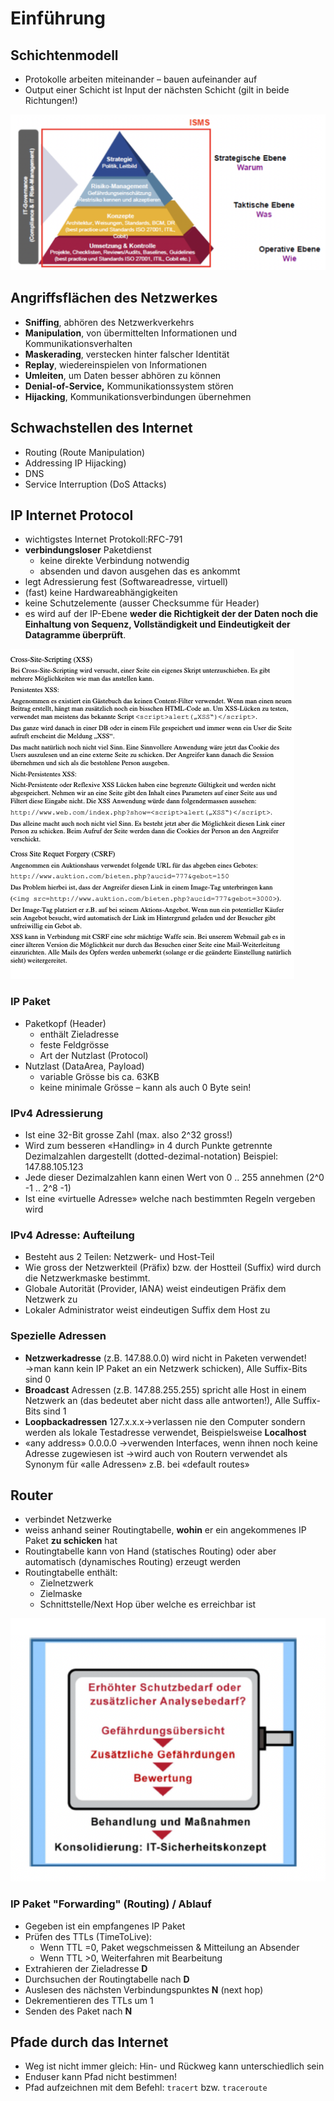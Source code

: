 # Einführung

## Schichtenmodell

* Protokolle arbeiten miteinander – bauen aufeinander auf
* Output einer Schicht ist Input der nächsten Schicht \(gilt in beide Richtungen!\)

![](../../.gitbook/assets/image%20%2821%29.png)



## Angriffsflächen des Netzwerkes

* **Sniffing**, abhören des Netzwerkverkehrs
* **Manipulation**, von übermittelten Informationen und Kommunikationsverhalten
* **Maskerading**, verstecken hinter falscher Identität
* **Replay**, wiedereinspielen von Informationen
* **Umleiten**, um Daten besser abhören zu können
* **Denial-of-Service,** Kommunikationssystem stören
* **Hijacking**, Kommunikationsverbindungen übernehmen

## Schwachstellen des Internet

* Routing \(Route Manipulation\)
* Addressing IP Hijacking\)
* DNS
* Service Interruption \(DoS Attacks\)



## IP Internet Protocol

* wichtigstes Internet Protokoll:RFC-791
* **verbindungsloser** Paketdienst
  * keine direkte Verbindung notwendig
  * absenden und davon ausgehen das es ankommt
* legt Adressierung fest \(Softwareadresse, virtuell\)
* \(fast\) keine Hardwareabhängigkeiten
* keine Schutzelemente \(ausser Checksumme für Header\)
* es wird auf der IP-Ebene **weder die Richtigkeit der der Daten noch die Einhaltung von Sequenz, Vollständigkeit und Eindeutigkeit der Datagramme überprüft**.

![](../../.gitbook/assets/image%20%2830%29.png)

### IP Paket

* Paketkopf \(Header\)
  * enthält Zieladresse
  * feste Feldgrösse
  * Art der Nutzlast \(Protocol\)
* Nutzlast \(DataArea, Payload\)
  * variable Grösse bis ca. 63KB
  * keine minimale Grösse – kann als auch 0 Byte sein!

### IPv4 Adressierung

* Ist eine 32-Bit grosse Zahl \(max. also 2^32 gross!\)
* Wird zum besseren «Handling» in 4 durch Punkte getrennte Dezimalzahlen dargestellt \(dotted-dezimal-notation\) Beispiel: 147.88.105.123
* Jede dieser Dezimalzahlen kann einen Wert von 0 .. 255 annehmen \(2^0 -1 .. 2^8 -1\)
* Ist eine «virtuelle Adresse» welche nach bestimmten Regeln vergeben wird

### IPv4 Adresse: Aufteilung

* Besteht aus 2 Teilen: Netzwerk- und Host-Teil
* Wie gross der Netzwerkteil \(Präfix\) bzw. der Hostteil \(Suffix\) wird durch die Netzwerkmaske bestimmt.
* Globale Autorität \(Provider, IANA\) weist eindeutigen Präfix dem Netzwerk zu
* Lokaler Administrator weist eindeutigen Suffix dem Host zu

### Spezielle Adressen

* **Netzwerkadresse** \(z.B. 147.88.0.0\) wird nicht in Paketen verwendet!→man kann kein IP Paket an ein Netzwerk schicken\), Alle Suffix-Bits sind 0
* **Broadcast** Adressen \(z.B. 147.88.255.255\) spricht alle Host in einem Netzwerk an \(das bedeutet aber nicht dass alle antworten!\),  Alle Suffix-Bits sind 1
* **Loopbackadressen** 127.x.x.x→verlassen nie den Computer sondern werden als lokale Testadresse verwendet, Beispielsweise **Localhost**
* «any address» 0.0.0.0  →verwenden Interfaces, wenn ihnen noch keine Adresse zugewiesen ist →wird auch von Routern verwendet als Synonym für «alle Adressen» z.B. bei «default routes»

## Router

* verbindet Netzwerke
* weiss anhand seiner Routingtabelle, **wohin** er ein angekommenes IP Paket **zu schicken** hat
* Routingtabelle kann von Hand \(statisches Routing\) oder aber automatisch \(dynamisches Routing\) erzeugt werden
* Routingtabelle enthält:
  * Zielnetzwerk
  * Zielmaske
  * Schnittstelle/Next Hop über welche es erreichbar ist

![ Beispiel Routingtabelle](../../.gitbook/assets/image%20%2819%29.png)

### IP Paket "Forwarding" \(Routing\) / Ablauf

* Gegeben ist ein empfangenes IP Paket
* Prüfen des TTLs \(TimeToLive\):
  * Wenn TTL =0, Paket wegschmeissen & Mitteilung an Absender
  * Wenn TTL &gt;0, Weiterfahren mit Bearbeitung
* Extrahieren der Zieladresse **D**
* Durchsuchen der Routingtabelle nach **D**
* Auslesen des nächsten Verbindungspunktes **N** \(next hop\)
* Dekrementieren des TTLs um 1
* Senden des Paket nach **N**

## Pfade durch das Internet

* Weg ist nicht immer gleich: Hin- und Rückweg kann unterschiedlich sein
* Enduser kann Pfad nicht bestimmen!
* Pfad aufzeichnen mit dem Befehl: `tracert` bzw. `traceroute`



